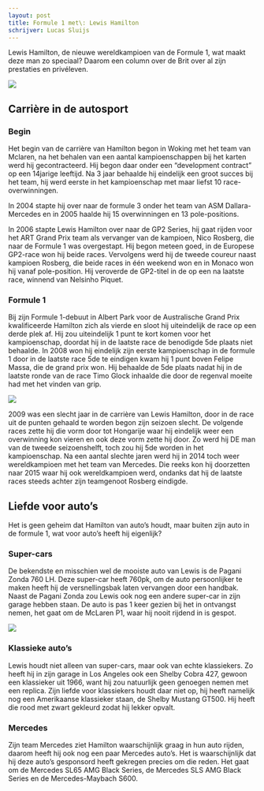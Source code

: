 ```yaml
---
layout: post
title: Formule 1 met\: Lewis Hamilton
schrijver: Lucas Sluijs
---
```


Lewis Hamilton, de nieuwe wereldkampioen van de Formule 1, wat maakt deze man zo speciaal? Daarom een column over de Brit over al zijn prestaties en privéleven.

![](https://timedotcom.files.wordpress.com/2016/12/lewis-hamilton-thomas-prior.jpg)

## Carrière in de autosport
### Begin
Het begin van de carrière van Hamilton begon in Woking met het team van Mclaren, na het behalen van een aantal kampioenschappen bij het karten werd hij gecontracteerd. Hij begon daar onder een “development contract” op een 14jarige leeftijd. Na 3 jaar behaalde hij eindelijk een groot succes bij het team, hij werd eerste in het kampioenschap met maar liefst 10 race-overwinningen.

In 2004 stapte hij over naar de formule 3 onder het team van ASM Dallara-Mercedes en in 2005 haalde hij 15 overwinningen en 13 pole-positions. 

In 2006 stapte Lewis Hamilton over naar de GP2 Series, hij gaat rijden voor het ART Grand Prix team als vervanger van de kampioen, Nico Rosberg, die naar de Formule 1 was overgestapt. Hij begon meteen goed, in de Europese GP2-race won hij beide races. Vervolgens werd hij de tweede coureur naast kampioen Rosberg, die beide races in één weekend won en in Monaco won hij vanaf pole-position. Hij veroverde de GP2-titel in de op een na laatste race, winnend van Nelsinho Piquet. 

### Formule 1
Bij zijn Formule 1-debuut in Albert Park voor de Australische Grand Prix kwalificeerde Hamilton zich als vierde en sloot hij uiteindelijk de race op een derde plek af. Hij zou uiteindelijk 1 punt te kort komen voor het kampioenschap, doordat hij in de laatste race de benodigde 5de plaats niet behaalde. 
In 2008 won hij eindelijk zijn eerste kampioenschap in de formule 1 door in de laatste race 5de te eindigen kwam hij 1 punt boven Felipe Massa, die de grand prix won. Hij behaalde de 5de plaats nadat hij in de laatste ronde van de race Timo Glock inhaalde die door de regenval moeite had met het vinden van grip.

![](http://www3.pictures.fp.zimbio.com/Lewis+Hamilton+Race+Champions+0ded_icG3u6x.jpg)

2009 was een slecht jaar in de carrière van Lewis Hamilton, door in de race uit de punten gehaald te worden begon zijn seizoen slecht. De volgende races zette hij die vorm door tot Hongarije waar hij eindelijk weer een overwinning kon vieren en ook deze vorm zette hij door. Zo werd hij DE man van de tweede seizoenshelft, toch zou hij 5de worden in het kampioenschap.
Na een aantal slechte jaren werd hij in 2014 toch weer wereldkampioen met het team van Mercedes. Die reeks kon hij doorzetten naar 2015 waar hij ook wereldkampioen werd, ondanks dat hij de laatste races steeds achter zijn teamgenoot Rosberg eindigde.

## Liefde voor auto’s
Het is geen geheim dat Hamilton van auto’s houdt, maar buiten zijn auto in de formule 1, wat voor auto’s heeft hij eigenlijk?

### Super-cars
De bekendste en misschien wel de mooiste auto van Lewis is de Pagani Zonda 760 LH. Deze super-car heeft 760pk, om de auto persoonlijker te maken heeft hij de versnellingsbak laten vervangen door een handbak.
Naast de Pagani Zonda zou Lewis ook nog een andere super-car in zijn garage hebben staan. De auto is pas 1 keer gezien bij het in ontvangst nemen, het gaat om de McLaren P1, waar hij nooit rijdend in is gespot.

![](https://www.hartvoorautos.nl/wp-content/uploads/2015/11/Lewis-Hamilton-Pagani-Zonda-Crash-2.jpg)

### Klassieke auto’s
Lewis houdt niet alleen van super-cars, maar ook van echte klassiekers. Zo heeft hij in zijn garage in Los Angeles ook een Shelby Cobra 427, gewoon een klassieker uit 1966, want hij zou natuurlijk geen genoegen nemen met een replica. 
Zijn liefde voor klassiekers houdt daar niet op, hij heeft namelijk nog een Amerikaanse klassieker staan, de Shelby Mustang GT500. Hij heeft die rood met zwart gekleurd zodat hij lekker opvalt.

### Mercedes
Zijn team Mercedes ziet Hamilton waarschijnlijk graag in hun auto rijden, daarom heeft hij ook nog een paar Mercedes auto’s. Het is waarschijnlijk dat hij deze auto’s gesponsord heeft gekregen precies om die reden. Het gaat om de Mercedes SL65 AMG Black Series, de Mercedes SLS AMG Black Series en de Mercedes-Maybach S600.
